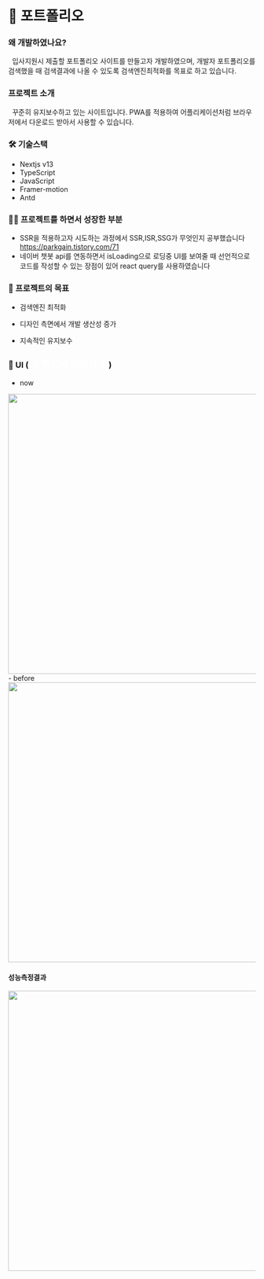 # 🙌 포트폴리오

### 왜 개발하였나요?

&nbsp; 입사지원시 제출할 포트폴리오 사이트를 만들고자 개발하였으며, 개발자 포트폴리오를 검색했을 때 검색결과에 나올 수 있도록 검색엔진최적화를 목표로 하고 있습니다.

### 프로젝트 소개

&nbsp; 꾸준히 유지보수하고 있는 사이트입니다. PWA를 적용하여 어플리케이션처럼 브라우저에서 다운로드 받아서 사용할 수 있습니다.

### 🛠 기술스택 

- Nextjs v13
- TypeScript
- JavaScript
- Framer-motion
- Antd

### 🙆‍♀️ 프로젝트를 하면서 성장한 부분

- SSR을 적용하고자 시도하는 과정에서 SSR,ISR,SSG가 무엇인지 공부했습니다 https://parkgain.tistory.com/71
- 네이버 챗봇 api를 연동하면서 isLoading으로 로딩중 UI를 보여줄 때 선언적으로 코드를 작성할 수 있는 장점이 있어 react query를 사용하였습니다


### 🚩 프로젝트의 목표

- 검색엔진 최적화

- 디자인 측면에서 개발 생산성 증가

- 지속적인 유지보수
### 🎨 UI (<a href="https://parkgain.tistory.com/55#https://www.parkgaini.com/_(%EC%A0%9C_%ED%8F%AC%ED%8A%B8%ED%8F%B4%EB%A6%AC%EC%98%A4_%EC%82%AC%EC%9D%B4%ED%8A%B8%EC%9E%85%EB%8B%88%EB%8B%A4.)" style="text-decoration : none; font-size:20px; color : white;">UI 개선시 고려한 점</a>)


- now
<div align="center">
<img src="https://github.com/PARKGAIN/portfolio/assets/84880886/3d8d959b-75b3-4cf2-a70b-d95e5f8a1d4f" width="570"/>
</div>
- before
<div align="center">
<img src="https://user-images.githubusercontent.com/84880886/235331760-31a8f65f-395f-445f-86d6-ed7cf7486a97.gif" width="570"/>
</div>


#### 성능측정결과
<div align="center">
<img src="https://github.com/PARKGAIN/portfolio/assets/84880886/e0e18df9-9e02-4e5c-94fa-9b4b2fa61fae" width="570"/>
</div>
